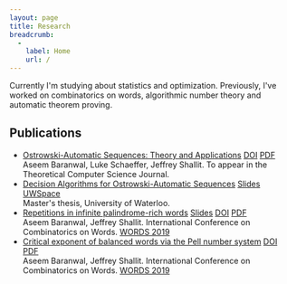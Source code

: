 ```yaml
---
layout: page
title: Research
breadcrumb:
  -
    label: Home
    url: /
---
```


Currently I'm studying about statistics and optimization. Previously, I've worked on combinatorics on words, algorithmic number theory and automatic theorem proving.

## <a href="https://scholar.google.com/citations?user=DPt626YAAAAJ&hl=en"><i class="fas fa-graduation-cap"></i></a> Publications

<ul class="list-group">
  <li class="list-group-item">
    <span><a href="http://hdl.handle.net/10012/15845">Ostrowski-Automatic Sequences: Theory and Applications</a></span>
    <span class="float-right">
      <a class="btn btn-sm btn-outline-primary btn-research" href="">DOI</a>
      <a class="btn btn-sm btn-outline-primary btn-research" href="">PDF</a>
    </span>
    <br>
    Aseem Baranwal, Luke Schaeffer, Jeffrey Shallit. To appear in the Theoretical Computer Science Journal.
  </li>
  
  <li class="list-group-item">
    <span><a href="http://hdl.handle.net/10012/15845">Decision Algorithms for Ostrowski-Automatic Sequences</a></span>
    <span class="float-right">
      <a class="btn btn-sm btn-outline-success btn-research" href="/pdfs/slides/Ostrowski-Decision-Algorithms.pdf">Slides</a>
      <a class="btn btn-sm btn-outline-primary btn-research" href="http://hdl.handle.net/10012/15845">UWSpace</a>
    </span>
    <br>
    Master's thesis, University of Waterloo.
  </li>
  
  <li class="list-group-item">
    <span><a href="https://doi.org/10.1007/978-3-030-28796-2_7">Repetitions in infinite palindrome-rich words</a></span>
    <span class="float-right">
      <a class="btn btn-sm btn-outline-success btn-research" href="/pdfs/slides/Repetitions-Rich-Words.pdf">Slides</a>
      <a class="btn btn-sm btn-outline-primary btn-research" href="https://doi.org/10.1007/978-3-030-28796-2_7">DOI</a>
      <a class="btn btn-sm btn-outline-primary btn-research" href="https://arxiv.org/pdf/1904.10028.pdf">PDF</a>
    </span>
    <br>
    Aseem Baranwal, Jeffrey Shallit. International Conference on Combinatorics on Words.
    <a href="https://doi.org/10.1007/978-3-030-28796-2">WORDS 2019</a>
  </li>
  
  <li class="list-group-item">
    <span><a href="https://doi.org/10.1007/978-3-030-28796-2_6">Critical exponent of balanced words via the Pell number system</a></span>
    <span class="float-right">
      <a class="btn btn-sm btn-outline-primary btn-research" href="https://doi.org/10.1007/978-3-030-28796-2_6">DOI</a>
      <a class="btn btn-sm btn-outline-primary btn-research" href="https://arxiv.org/pdf/1902.00503.pdf">PDF</a>
    </span>
    <br>
    Aseem Baranwal, Jeffrey Shallit. International Conference on Combinatorics on Words.
    <a href="https://doi.org/10.1007/978-3-030-28796-2">WORDS 2019</a>
  </li>
</ul>

<!-- ## Manuscripts
<ul class="list-group">
  <li class="list-group-item">
    <div class="row-fluid">
      <a href="{{site.base_url}}/manuscripts/network-privacy-bitcoin.pdf">
        <span class="font-weight-bold">Enhancing network privacy in Bitcoin</span>
      </a>
    </div>
    <div class="row-fluid">
      <small>
        Aseem Baranwal, Ben Armstrong
      </small>
    </div>
    <div class="row-fluid">
    </div>
  </li>
  <li class="list-group-item">
    <div class="row-fluid">
      <a href="{{site.base_url}}/manuscripts/dominating-set-interval-graphs.pdf">
        <span class="font-weight-bold">Minimum distance total <var>k</var>-dominating set in interval graphs</span>
      </a>
    </div>
    <div class="row-fluid">
      <small>
        Dinabandhu Pradhan, Aseem Baranwal, Sachin Grover
      </small>
    </div>
    <div class="row-fluid">
    </div>
  </li>
  <li class="list-group-item">
    <div class="row-fluid">
      <a href="{{site.base_url}}/manuscripts/historical-max-range-sum.pdf">
      <span class="font-weight-bold">Historical min/max range-sum queries</span>
      </a>
    </div>
    <div class="row-fluid">
      <small>
        Aseem Baranwal, Trevor Clokie
      </small>
    </div>
    <div class="row-fluid">
    </div>
  </li>
  <li class="list-group-item">
    <div class="row-fluid">
      <a href="{{site.base_url}}/manuscripts/bandwidth-guarantees-datacenter.pdf">
      <span class="font-weight-bold">Resource allocation in datacenters for data-parallel frameworks</span>
      </a>
    </div>
    <div class="row-fluid">
      <small>
        Aseem Baranwal, Sachin Grover, Nishit Parekh, Purvi Tiwari
      </small>
    </div>
    <div class="row-fluid">
    </div>
  </li>
</ul> -->
